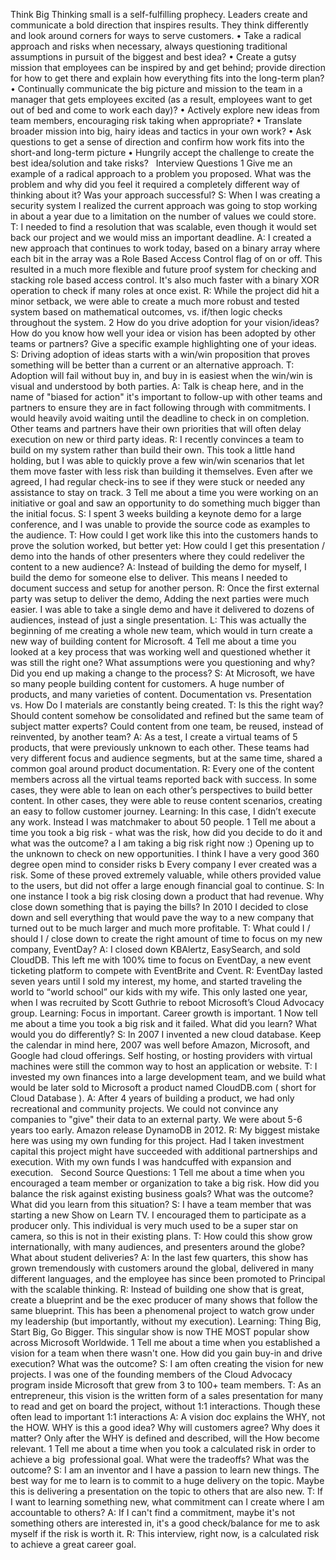 Think Big
Thinking small is a self-fulfilling prophecy. Leaders create and communicate a bold direction that inspires results. They think differently and look around corners for ways to serve customers.
•	Take a radical approach and risks when necessary, always questioning traditional assumptions in pursuit of the biggest and best idea?
•	Create a gutsy mission that employees can be inspired by and get behind; provide direction for how to get there and explain how everything fits into the long-term plan?
•	Continually communicate the big picture and mission to the team in a manager that gets employees excited (as a result, employees want to get out of bed and come to work each day)?
•	Actively explore new ideas from team members, encouraging risk taking when appropriate?
•	Translate broader mission into big, hairy ideas and tactics in your own work?
•	Ask questions to get a sense of direction and confirm how work fits into the short-and long-term picture
•	Hungrily accept the challenge to create the best idea/solution and take risks?
 
Interview Questions
1	Give me an example of a radical approach to a problem you proposed. What was the problem and why did you feel it required a completely different way of thinking about it? Was your approach successful?
S: When I was creating a security system I realized the current approach was going to stop working in about a year due to a limitation on the number of values we could store. T: I needed to find a resolution that was scalable, even though it would set back our project and we would miss an important deadline. A: I created a new approach that continues to work today, based on a binary array where each bit in the array was a Role Based Access Control flag of on or off. This resulted in a much more flexible and future proof system for checking and stacking role based access control. It's also much faster with a binary XOR operation to check if many roles at once exist. R: While the project did hit a minor setback, we were able to create a much more robust and tested system based on mathematical outcomes, vs. if/then logic checks throughout the system.
2	How do you drive adoption for your vision/ideas? How do you know how well your idea or vision has been adopted by other teams or partners? Give a specific example highlighting one of your ideas.
S: Driving adoption of ideas starts with a win/win proposition that proves something will be better than a current or an alternative approach. T: Adoption will fail without buy in, and buy in is easiest when the win/win is visual and understood by both parties. A: Talk is cheap here, and in the name of "biased for action" it's important to follow-up with other teams and partners to ensure they are in fact following through with commitments. I would heavily avoid waiting until the deadline to check in on completion. Other teams and partners have their own priorities that will often delay execution on new or third party ideas. R: I recently convinces a team to build on my system rather than build their own. This took a little hand holding, but I was able to quickly prove a few win/win scenarios that let them move faster with less risk than building it themselves. Even after we agreed, I had regular check-ins to see if they were stuck or needed any assistance to stay on track.
3	Tell me about a time you were working on an initiative or goal and saw an opportunity to do something much bigger than the initial focus.
S: I spent 3 weeks building a keynote demo for a large conference, and I was unable to provide the source code as examples to the audience. T: How could I get work like this into the customers hands to prove the solution worked, but better yet: How could I get this presentation / demo into the hands of other presenters where they could redeliver the content to a new audience? A: Instead of building the demo for myself, I build the demo for someone else to deliver. This means I needed to document success and setup for another person. R: Once the first external party was setup to deliver the demo, Adding the next parties were much easier. I was able to take a single demo and have it delivered to dozens of audiences, instead of just a single presentation. L: This was actually the beginning of me creating a whole new team, which would in turn create a new way of building content for Microsoft.
4	Tell me about a time you looked at a key process that was working well and questioned whether it was still the right one? What assumptions were you questioning and why? Did you end up making a change to the process?
S: At Microsoft, we have so many people building content for customers. A huge number of products, and many varieties of content. Documentation vs. Presentation vs. How Do I materials are constantly being created.
T: Is this the right way? Should content somehow be consolidated and refined but the same team of subject matter experts? Could content from one team, be reused, instead of reinvented, by another team?
A: As a test, I create a virtual teams of 5 products, that were previously unknown to each other. These teams had very different focus and audience segments, but at the same time, shared a common goal around product documentation.
R: Every one of the content members across all the virtual teams reported back with success. In some cases, they were able to lean on each other’s perspectives to build better content. In other cases, they were able to reuse content scenarios, creating an easy to follow customer journey.
Learning: In this case, I didn’t execute any work. Instead I was matchmaker to about 50 people.
1	Tell me about a time you took a big risk - what was the risk, how did you decide to do it and what was the outcome?
a	I am taking a big risk right now :) Opening up to the unknown to check on new opportunities. I think I have a very good 360 degree open mind to consider risks
b	Every company I ever created was a risk. Some of these proved extremely valuable, while others provided value to the users, but did not offer a large enough financial goal to continue.
S: In one instance I took a big risk closing down a product that had revenue. Why close down something that is paying the bills? In 2010 I decided to close down and sell everything that would pave the way to a new company that turned out to be much larger and much more profitable.
T: What could I / should I / close down to create the right amount of time to focus on my new company, EventDay?
A: I closed down KBAlertz, EasySearch, and sold CloudDB. This left me with 100% time to focus on EventDay, a new event ticketing platform to compete with EventBrite and Cvent.
R: EventDay lasted seven years until I sold my interest, my home, and started traveling the world to “world school” our kids with my wife. This only lasted one year, when I was recruited by Scott Guthrie to reboot Microsoft’s Cloud Advocacy group.
Learning: Focus in important. Career growth is important.
1	Now tell me about a time you took a big risk and it failed. What did you learn? What would you do differently?
S: In 2007 I invented a new cloud database. Keep the calendar in mind here, 2007 was well before Amazon, Microsoft, and Google had cloud offerings. Self hosting, or hosting providers with virtual machines were still the common way to host an application or website. T: I invested my own finances into a large development team, and we build what would be later sold to Microsoft a product named CloudDB.com ( short for Cloud Database ). A: After 4 years of building a product, we had only recreational and community projects. We could not convince any companies to "give" their data to an external party. We were about 5-6 years too early. Amazon release DynamoDB in 2012. R: My biggest mistake here was using my own funding for this project. Had I taken investment capital this project might have succeeded with additional partnerships and execution. With my own funds I was handcuffed with expansion and execution.
 
Second Source Questions:
1	Tell me about a time when you encouraged a team member or organization to take a big risk. How did you balance the risk against existing business goals? What was the outcome? What did you learn from this situation?
S: I have a team member that was starting a new Show on Learn TV. I encouraged them to participate as a producer only. This individual is very much used to be a super star on camera, so this is not in their existing plans.
T: How could this show grow internationally, with many audiences, and presenters around the globe? What about student deliveries?
A: In the last few quarters, this show has grown tremendously with customers around the global, delivered in many different languages, and the employee has since been promoted to Principal with the scalable thinking.
R: Instead of building one show that is great, create a blueprint and be the exec producer of many shows that follow the same blueprint. This has been a phenomenal project to watch grow under my leadership (but importantly, without my execution).
Learning: Thing Big, Start Big, Go Bigger. This singular show is now THE MOST popular show across Microsoft Worldwide.
1	Tell me about a time when you established a vision for a team when there wasn't one. How did you gain buy-in and drive execution? What was the outcome?
S: I am often creating the vision for new projects. I was one of the founding members of the Cloud Advocacy program inside Microsoft that grew from 3 to 100+ team members.
T: As an entrepreneur, this vision is the written form of a sales presentation for many to read and get on board the project, without 1:1 interactions. Though these often lead to important 1:1 interactions
A: A vision doc explains the WHY, not the HOW. WHY is this a good idea? Why will customers agree? Why does it matter? Only after the WHY is defined and described, will the How become relevant.
1	Tell me about a time when you took a calculated risk in order to achieve a big  professional goal. What were the tradeoffs? What was the outcome?
S: I am an inventor and I have a passion to learn new things. The best way for me to learn is to commit to a huge delivery on the topic. Maybe this is delivering a presentation on the topic to others that are also new. T: If I want to learning something new, what commitment can I create where I am accountable to others?
A: If I can't find a commitment, maybe it's not something others are interested in, it's a good check/balance for me to ask myself if the risk is worth it. R: This interview, right now, is a calculated risk to achieve a great career goal.
